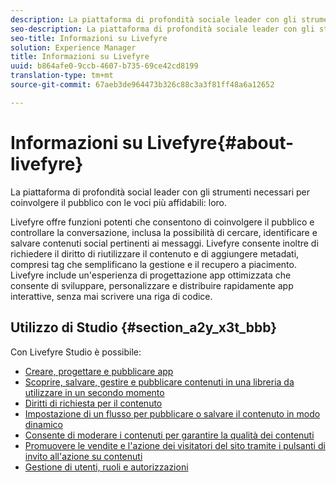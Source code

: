 ```yaml
---
description: La piattaforma di profondità sociale leader con gli strumenti necessari per coinvolgere il pubblico con le voci di cui si fidano maggiormente.
seo-description: La piattaforma di profondità sociale leader con gli strumenti necessari per coinvolgere il pubblico con le voci di cui si fidano maggiormente.
seo-title: Informazioni su Livefyre
solution: Experience Manager
title: Informazioni su Livefyre
uuid: b864afe0-9ccb-4607-b735-69ce42cd8199
translation-type: tm+mt
source-git-commit: 67aeb3de964473b326c88c3a3f81ff48a6a12652

---
```



# Informazioni su Livefyre{#about-livefyre}

La piattaforma di profondità social leader con gli strumenti necessari per coinvolgere il pubblico con le voci più affidabili: loro.

Livefyre offre funzioni potenti che consentono di coinvolgere il pubblico e controllare la conversazione, inclusa la possibilità di cercare, identificare e salvare contenuti social pertinenti ai messaggi. Livefyre consente inoltre di richiedere il diritto di riutilizzare il contenuto e di aggiungere metadati, compresi tag che semplificano la gestione e il recupero a piacimento. Livefyre include un'esperienza di progettazione app ottimizzata che consente di sviluppare, personalizzare e distribuire rapidamente app interattive, senza mai scrivere una riga di codice.

## Utilizzo di Studio {#section_a2y_x3t_bbb}

Con Livefyre Studio è possibile:

* [Creare, progettare e pubblicare app](c-about-apps/c-about-apps.md#c_about_apps)
* [Scoprire, salvare, gestire e pubblicare contenuti in una libreria da utilizzare in un secondo momento](c-library/c-assets/c-assets.md)
* [Diritti di richiesta per il contenuto](c-how-requesting-rights-works/t-send-a-rights-request-to-own-a-digital-asset.md#t_send_a_rights_request_to_own_a_digital_asset)
* [Impostazione di un flusso per pubblicare o salvare il contenuto in modo dinamico](c-streams/t-create-a-new-stream.md#t_create_a_new_stream)
* [Consente di moderare i contenuti per garantire la qualità dei contenuti](c-features-livefyre/c-about-moderation/c-setting-up-moderation.md#c_setting_up_moderation)
* [Promuovere le vendite e l'azione dei visitatori del sito tramite i pulsanti di invito all'azione su contenuti](c-features-livefyre/c-ugc-commerce.md#c_ugc_commerce)
* [Gestione di utenti, ruoli e autorizzazioni](c-about-apps/c-about-apps.md#c_about_apps)


